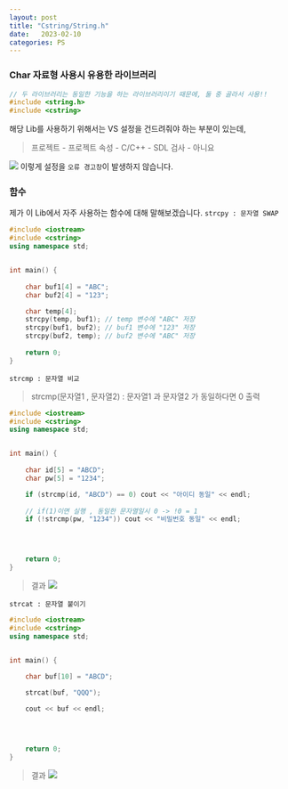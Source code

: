 ```yaml
---
layout: post
title: "Cstring/String.h"
date:   2023-02-10
categories: PS
---
```


### Char 자료형 사용시 유용한 라이브러리
```cpp
// 두 라이브러리는 동일한 기능을 하는 라이브러리이기 때문에, 둘 중 골라서 사용!!
#include <string.h>
#include <cstring>
```
해당 Lib를 사용하기 위해서는 VS 설정을 건드려줘야 하는 부분이 있는데, 
>프로젝트 - 프로젝트 속성 - C/C++ - SDL 검사 - 아니요 

![](https://images.velog.io/images/dev-hoon/post/93739393-b0e9-46e0-96bc-06bce70c7896/image.png)
이렇게 설정을 `오류 경고창`이 발생하지 않습니다.

### 함수
제가 이 Lib에서 자주 사용하는 함수에 대해 말해보겠습니다.
`strcpy : 문자열 SWAP `
```cpp
#include <iostream>
#include <cstring>
using namespace std;


int main() {
	
	char buf1[4] = "ABC";
	char buf2[4] = "123";

	char temp[4];
	strcpy(temp, buf1); // temp 변수에 "ABC" 저장
	strcpy(buf1, buf2); // buf1 변수에 "123" 저장
	strcpy(buf2, temp); // buf2 변수에 "ABC" 저장
 
	return 0;
}
```
`strcmp : 문자열 비교 `
> strcmp(문자열1 , 문자열2) : 문자열1 과 문자열2 가 동일하다면 0 출력

```cpp
#include <iostream>
#include <cstring>
using namespace std;


int main() {
	
	char id[5] = "ABCD";
	char pw[5] = "1234";

	if (strcmp(id, "ABCD") == 0) cout << "아이디 동일" << endl;
	
	// if(1)이면 실행 , 동일한 문자열일시 0 -> !0 = 1
	if (!strcmp(pw, "1234")) cout << "비밀번호 동일" << endl;



 
	return 0;
}
```
>결과
![](https://images.velog.io/images/dev-hoon/post/5a4b94ca-30d3-47d6-84e0-7d62b99d8925/image.png)

`strcat : 문자열 붙이기 `
```cpp
#include <iostream>
#include <cstring>
using namespace std;


int main() {
	
	char buf[10] = "ABCD";

	strcat(buf, "QQQ");

	cout << buf << endl;



 
	return 0;
}
```
> 결과
![](https://images.velog.io/images/dev-hoon/post/6155d9de-91d4-4041-aeb9-34c0e6d8bb74/image.png)
